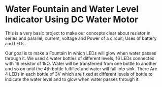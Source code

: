 # Water Fountain and Water Level Indicator Using DC Water Motor
This is a very basic project to make our concepts clear about resistor in series and parallel; current, voltage and Power of a circuit; Uses of battery and LEDs.  

Our goal is to make a Fountain In which LEDs will glow when water passes through it.  We used 4 water bottles of different levels, 16 LEDs connected with 16 resistor of 1kΩ. Water will be transferred from one bottle to another and so on until the 4th bottle fulfilled and water will fall into sink. There Are 4 LEDs in each bottle of 3V which are fixed at different levels of bottle to indicate the water level and to glow when water passes through it.
